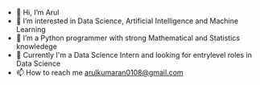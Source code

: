 + 👋 Hi, I’m Arul
+ 👀 I’m interested in Data Science, Artificial Intelligence and Machine Learning
+ 🌱 I’m a Python programmer with strong Mathematical and Statistics knowledege
+ 💞️ Currently I'm a Data Science Intern and looking for entrylevel roles in Data Science
+ 📫 How to reach me arulkumaran0108@gmail.com


